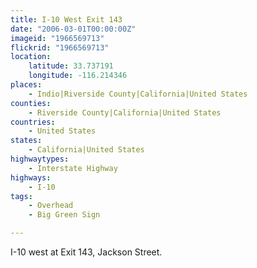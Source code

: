 ```yaml
---
title: I-10 West Exit 143
date: "2006-03-01T00:00:00Z"
imageid: "1966569713"
flickrid: "1966569713"
location:
    latitude: 33.737191
    longitude: -116.214346
places:
    - Indio|Riverside County|California|United States
counties:
    - Riverside County|California|United States
countries:
    - United States
states:
    - California|United States
highwaytypes:
    - Interstate Highway
highways:
    - I-10
tags:
    - Overhead
    - Big Green Sign

---
```

I-10 west at Exit 143, Jackson Street.
